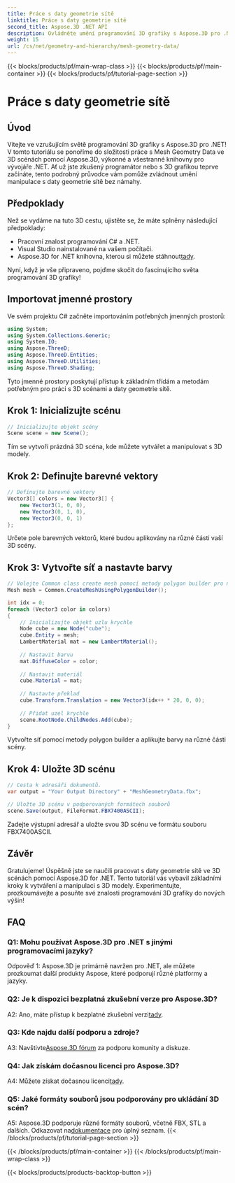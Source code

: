 ```yaml
---
title: Práce s daty geometrie sítě
linktitle: Práce s daty geometrie sítě
second_title: Aspose.3D .NET API
description: Ovládněte umění programování 3D grafiky s Aspose.3D pro .NET. Vytvářejte, manipulujte a ukládejte úžasné 3D scény bez námahy.
weight: 15
url: /cs/net/geometry-and-hierarchy/mesh-geometry-data/
---
```


{{< blocks/products/pf/main-wrap-class >}}
{{< blocks/products/pf/main-container >}}
{{< blocks/products/pf/tutorial-page-section >}}

# Práce s daty geometrie sítě

## Úvod

Vítejte ve vzrušujícím světě programování 3D grafiky s Aspose.3D pro .NET! V tomto tutoriálu se ponoříme do složitosti práce s Mesh Geometry Data ve 3D scénách pomocí Aspose.3D, výkonné a všestranné knihovny pro vývojáře .NET. Ať už jste zkušený programátor nebo s 3D grafikou teprve začínáte, tento podrobný průvodce vám pomůže zvládnout umění manipulace s daty geometrie sítě bez námahy.

## Předpoklady

Než se vydáme na tuto 3D cestu, ujistěte se, že máte splněny následující předpoklady:

- Pracovní znalost programování C# a .NET.
- Visual Studio nainstalované na vašem počítači.
- Aspose.3D for .NET knihovna, kterou si můžete stáhnout[tady](https://releases.aspose.com/3d/net/).

Nyní, když je vše připraveno, pojďme skočit do fascinujícího světa programování 3D grafiky!

## Importovat jmenné prostory

Ve svém projektu C# začněte importováním potřebných jmenných prostorů:

```csharp
using System;
using System.Collections.Generic;
using System.IO;
using Aspose.ThreeD;
using Aspose.ThreeD.Entities;
using Aspose.ThreeD.Utilities;
using Aspose.ThreeD.Shading;
```

Tyto jmenné prostory poskytují přístup k základním třídám a metodám potřebným pro práci s 3D scénami a daty geometrie sítě.

## Krok 1: Inicializujte scénu

```csharp
// Inicializujte objekt scény
Scene scene = new Scene();
```

Tím se vytvoří prázdná 3D scéna, kde můžete vytvářet a manipulovat s 3D modely.

## Krok 2: Definujte barevné vektory

```csharp
// Definujte barevné vektory
Vector3[] colors = new Vector3[] {
    new Vector3(1, 0, 0),
    new Vector3(0, 1, 0),
    new Vector3(0, 0, 1)
};
```

Určete pole barevných vektorů, které budou aplikovány na různé části vaší 3D scény.

## Krok 3: Vytvořte síť a nastavte barvy

```csharp
// Volejte Common class create mesh pomocí metody polygon builder pro nastavení instance mesh
Mesh mesh = Common.CreateMeshUsingPolygonBuilder();

int idx = 0;
foreach (Vector3 color in colors)
{
    // Inicializujte objekt uzlu krychle
    Node cube = new Node("cube");
    cube.Entity = mesh;
    LambertMaterial mat = new LambertMaterial();
    
    // Nastavit barvu
    mat.DiffuseColor = color;
    
    // Nastavit materiál
    cube.Material = mat;
    
    // Nastavte překlad
    cube.Transform.Translation = new Vector3(idx++ * 20, 0, 0);
    
    // Přidat uzel krychle
    scene.RootNode.ChildNodes.Add(cube);
}
```

Vytvořte síť pomocí metody polygon builder a aplikujte barvy na různé části scény.

## Krok 4: Uložte 3D scénu

```csharp
// Cesta k adresáři dokumentů.
var output = "Your Output Directory" + "MeshGeometryData.fbx";

// Uložte 3D scénu v podporovaných formátech souborů
scene.Save(output, FileFormat.FBX7400ASCII);
```

Zadejte výstupní adresář a uložte svou 3D scénu ve formátu souboru FBX7400ASCII.

## Závěr

Gratulujeme! Úspěšně jste se naučili pracovat s daty geometrie sítě ve 3D scénách pomocí Aspose.3D for .NET. Tento tutoriál vás vybavil základními kroky k vytváření a manipulaci s 3D modely. Experimentujte, prozkoumávejte a posuňte své znalosti programování 3D grafiky do nových výšin!

## FAQ

### Q1: Mohu používat Aspose.3D pro .NET s jinými programovacími jazyky?

Odpověď 1: Aspose.3D je primárně navržen pro .NET, ale můžete prozkoumat další produkty Aspose, které podporují různé platformy a jazyky.

### Q2: Je k dispozici bezplatná zkušební verze pro Aspose.3D?

 A2: Ano, máte přístup k bezplatné zkušební verzi[tady](https://releases.aspose.com/).

### Q3: Kde najdu další podporu a zdroje?

 A3: Navštivte[Aspose.3D fórum](https://forum.aspose.com/c/3d/18) za podporu komunity a diskuze.

### Q4: Jak získám dočasnou licenci pro Aspose.3D?

 A4: Můžete získat dočasnou licenci[tady](https://purchase.aspose.com/temporary-license/).

### Q5: Jaké formáty souborů jsou podporovány pro ukládání 3D scén?

 A5: Aspose.3D podporuje různé formáty souborů, včetně FBX, STL a dalších. Odkazovat na[dokumentace](https://reference.aspose.com/3d/net/) pro úplný seznam.
{{< /blocks/products/pf/tutorial-page-section >}}

{{< /blocks/products/pf/main-container >}}
{{< /blocks/products/pf/main-wrap-class >}}

{{< blocks/products/products-backtop-button >}}
